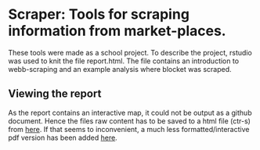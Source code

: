 # Scraper: Tools for scraping information from market-places. 
These tools were made as a school project. To describe the project, rstudio was used to knit the file report.html. The file contains an introduction to webb-scraping and an example analysis where blocket was scraped. 

## Viewing the report
As the report contains an interactive map, it could not be output as a github document. Hence the files raw content has to be saved to a html file (ctr-s) from [here](https://raw.githubusercontent.com/TheWorkingBee/Scraper/main/Report/report.html?token=AKXNYFCRJ2SQYENRJBLZOALAREYTQ). If that seems to inconvenient, a much less formatted/interactive pdf version has been added [here](https://github.com/TheWorkingBee/Scraper/blob/main/Report/report.pdf).
